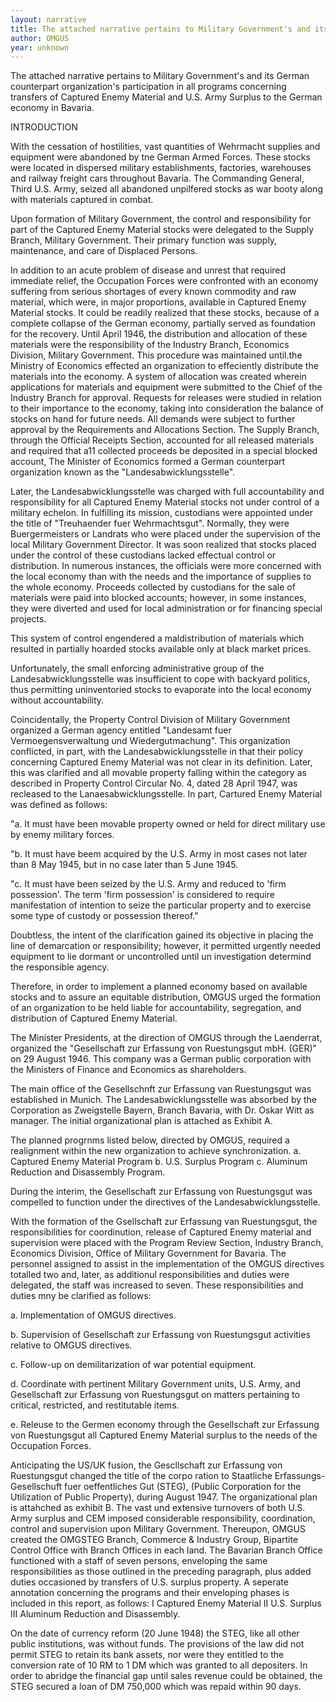 ```yaml
---
layout: narrative
title: The attached narrative pertains to Military Government's and its German counterpart
author: OMGUS
year: unknown
---
```


The attached narrative pertains
to Military Government's and its
German counterpart organization's
participation in all programs concerning
transfers of Captured Enemy
Material and U.S. Army Surplus to
the German economy in Bavaria.

INTRODUCTION

With the cessation of hostilities, vast quantities
of Wehrmacht supplies and equipment were abandoned by tne
German Armed Forces. These stocks were located in dispersed
military establishments, factories, warehouses
and railway freight cars throughout Bavaria. The Commanding
General, Third U.S. Army, seized all abandoned
unpilfered stocks as war booty along with materials captured
in combat.

Upon formation of Military Government, the control
and responsibility for part of the Captured Enemy Material
stocks were delegated to the Supply Branch, Military Government.
Their primary function was supply, maintenance, and
care of Displaced Persons.

In addition to an acute problem of disease and unrest
that required immediate relief, the Occupation Forces were
confronted with an economy suffering from serious shortages
of every known commodity and raw material, which were, in
major proportions, available in Captured Enemy Material
stocks. It could be readily realized that these stocks,
because of a complete collapse of the German economy, partially
served as foundation for the recovery. Until April
1946, the distribution and allocation of these materials
were the responsibility of the Industry Branch, Economics
Division, Military Government. This procedure was maintained
until.the Ministry of Economics effected an organization
to effeciently distribute the materials into
the economy. A system of allocation was created wherein
applications for materials and equipment were submitted
to the Chief of the Industry Branch for approval. Requests
for releases were studied in relation to their importance
to the economy, taking into consideration the balance of
stocks on hand for future needs. All demands were subject
to further approval by the Requirements and Allocations
Section. The Supply Branch, through the Official Receipts
Section, accounted for all released materials and required
that a11 collected proceeds be deposited in a special
blocked account, The Minister of Economics formed a German
counterpart organization known as the "Landesabwicklungsstelle".

Later, the Landesabwicklungsstelle was charged with
full accountability and responsibility for all Captured
Enemy Material stocks not under control of a military
echelon. In fulfilling its mission, custodians were
appointed under the title of "Treuhaender fuer Wehrmachtsgut".
Normally, they were Buergermeisters or Landrats who
were placed under the supervision of the local Military Government Director. It was soon realized that stocks
placed under the control of these custodians lacked
effectual control or distribution. In numerous instances,
the officials were more concerned with the local
economy than with the needs and the importance of supplies
to the whole economy. Proceeds collected by custodians
for the sale of materials were paid into blocked accounts;
however, in some instances, they were diverted and used
for local administration or for financing special projects.

This system of control engendered a maldistribution
of materials which resulted in partially hoarded stocks
available only at black market prices.

Unfortunately, the small enforcing administrative
group of the Landesabwicklungsstelle was insufficient to
cope with backyard politics, thus permitting uninventoried
stocks to evaporate into the local economy without
accountability.

Coincidentally, the Property Control Division of
Military Government organized a German agency entitled
"Landesamt fuer Vermoegensverwaltung und Wiedergutmachung".
This organization conflicted, in part, with the Landesabwicklungsstelle
in that their policy concerning Captured
Enemy Material was not clear in its definition. Later,
this was clarified and all movable property falling within 
the category as described in Property Control Circular No. 4,
dated 28 April 1947, was recleased to the Lanaesabwicklungsstelle.
In part, Cartured Enemy Material was defined as follows:

"a. It must have been movable property
owned or held for direct military
use by enemy military forces.

"b. It must have beem acquired by the
U.S. Army in most cases not later
than 8 May 1945, but in no case
later than 5 June 1945.

"c. It must have been seized by the
U.S. Army and reduced to 'firm
possession'. The term 'firm
possession' is considered to require
manifestation of intention
to seize the particular property
and to exercise some type of
custody or possession thereof."

Doubtless, the intent of the clarification gained its objective
in placing the line of demarcation or responsibility;
however, it permitted urgently needed equipment to
lie dormant or uncontrolled until un investigation determind 
the responsible agency.

Therefore, in order to implement a planned economy
based on available stocks and to assure an equitable
distribution, OMGUS urged the formation of an organization
to be held liable for accountability, segregation, and
distribution of Captured Enemy Material.

The Minister Presidents, at the direction of OMGUS
through the Laenderrat, organized the "Gesellschaft zur
Erfassung von Ruestungsgut mbH. (GER)" on 29 August 1946.
This company was a German public corporation with the
Ministers of Finance and Economics as shareholders.

The main office of the Gesellschnft zur Erfassung
van Ruestungsgut was established in Munich. The Landesabwicklungsstelle
was absorbed by the Corporation as
Zweigstelle Bayern, Branch Bavaria, with Dr. Oskar Witt
as manager. The initial organizational plan is attached
as Exhibit A.

The planned progrnms listed below, directed by OMGUS,
required a realignment within the new organization to
achieve synchronization.
a. Captured Enemy Material Program
b. U.S. Surplus Program
c. Aluminum Reduction and Disassembly
Program.

During the interim, the Gesellschaft zur Erfassung
von Ruestungsgut was compelled to function under the 
directives of the Landesabwicklungsstelle.

With the formation of the Gsellschaft zur Erfassung
van Ruestungsgut, the responsibilities for coordinution, release
of Captured Enemy material and supervision were
placed with the Program Review Section, Industry Branch,
Economics Division, Office of Military Government for
Bavaria. The personnel assigned to assist in the implementation 
of the OMGUS directives totalled two and, later,
as additionul responsibilities and duties were delegated,
the staff was increased to seven. These responsibilities
and duties mny be clarified as follows:

a. Implementation of OMGUS directives.

b. Supervision of Gesellschaft zur
Erfassung von Ruestungsgut activities
relative to OMGUS directives.

c. Follow-up on demilitarization of
war potential equipment.

d. Coordinate with pertinent Military
Government units, U.S. Army, and
Gesellschaft zur Erfassung von
Ruestungsgut on matters pertaining
to critical, restricted, and restitutable
items.

e. Releuse to the Germen economy
through the Gesellschaft zur
Erfassung von Ruestungsgut
all Captured Enemy Material
surplus to the needs of the
Occupation Forces.

Anticipating the US/UK fusion, the Gescllschaft zur
Erfassung von Ruestungsgut changed the title of the corpo
ration to Staatliche Erfassungs-Gesellschuft fuer
oeffentliches Gut (STEG), (Public Corporation for the
Utilization of Public Property), during August 1947.
The organizational plan is attahched as exhibit B.
The vast und extensive turnovers of both U.S. Army
surplus and CEM imposed considerable responsibility, coordination,
control and supervision upon Military Government.
Thereupon, OMGUS created the OMGSTEG Branch,
Commerce & Industry Group, Bipartite Control Office with
Branch Offices in each land. The Bavarian Branch Office
functioned with a staff of seven persons, enveloping the
same responsibilities as those outlined in the preceding
paragraph, plus added duties occasioned by transfers of
U.S. surplus property. A seperate annotation concerning
the programs and their enveloping phases is included in
this report, as follows:
I Captured Enemy Material
II U.S. Surplus
III Aluminum Reduction and
Disassembly.

On the date of currency reform (20 June 1948) the 
STEG, like all other public institutions, was without
funds. The provisions of the law did not permit STEG
to retain its bank assets, nor were they entitled to the
conversion rate of 10 RM to 1 DM which was granted to all
depositers. In order to abridge the financial gap until
sales revenue could be obtained, the STEG secured a loan
of DM 750,000 which was repaid within 90 days.
